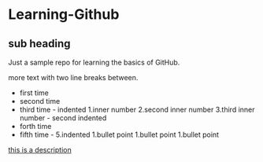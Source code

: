 # Learning-Github
## sub heading 
Just a sample repo for learning the basics of GitHub. 

more text with two line breaks between. 

  -  first time
  -  second time
  -  third time 
    -  indented
         1.inner number
         2.second inner number 
         3.third inner number 
    -  second indented 
  -  forth time
  -  fifth time
    -  5.indented
         1.bullet point
         1.bullet point
         1.bullet point


[this is a description](http://www.github.com)


